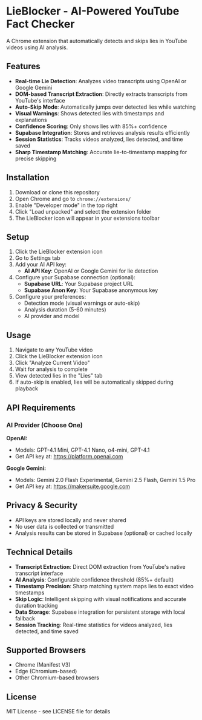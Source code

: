 # LieBlocker - AI-Powered YouTube Fact Checker

A Chrome extension that automatically detects and skips lies in YouTube videos using AI analysis.

## Features

- **Real-time Lie Detection**: Analyzes video transcripts using OpenAI or Google Gemini
- **DOM-based Transcript Extraction**: Directly extracts transcripts from YouTube's interface
- **Auto-Skip Mode**: Automatically jumps over detected lies while watching
- **Visual Warnings**: Shows detected lies with timestamps and explanations
- **Confidence Scoring**: Only shows lies with 85%+ confidence
- **Supabase Integration**: Stores and retrieves analysis results efficiently
- **Session Statistics**: Tracks videos analyzed, lies detected, and time saved
- **Sharp Timestamp Matching**: Accurate lie-to-timestamp mapping for precise skipping

## Installation

1. Download or clone this repository
2. Open Chrome and go to `chrome://extensions/`
3. Enable "Developer mode" in the top right
4. Click "Load unpacked" and select the extension folder
5. The LieBlocker icon will appear in your extensions toolbar

## Setup

1. Click the LieBlocker extension icon
2. Go to Settings tab
3. Add your AI API key:
   - **AI API Key**: OpenAI or Google Gemini for lie detection
4. Configure your Supabase connection (optional):
   - **Supabase URL**: Your Supabase project URL
   - **Supabase Anon Key**: Your Supabase anonymous key
5. Configure your preferences:
   - Detection mode (visual warnings or auto-skip)
   - Analysis duration (5-60 minutes)
   - AI provider and model

## Usage

1. Navigate to any YouTube video
2. Click the LieBlocker extension icon
3. Click "Analyze Current Video"
4. Wait for analysis to complete
5. View detected lies in the "Lies" tab
6. If auto-skip is enabled, lies will be automatically skipped during playback

## API Requirements

### AI Provider (Choose One)

**OpenAI:**
- Models: GPT-4.1 Mini, GPT-4.1 Nano, o4-mini, GPT-4.1
- Get API key at: https://platform.openai.com

**Google Gemini:**
- Models: Gemini 2.0 Flash Experimental, Gemini 2.5 Flash, Gemini 1.5 Pro
- Get API key at: https://makersuite.google.com

## Privacy & Security

- API keys are stored locally and never shared
- No user data is collected or transmitted
- Analysis results can be stored in Supabase (optional) or cached locally

## Technical Details

- **Transcript Extraction**: Direct DOM extraction from YouTube's native transcript interface
- **AI Analysis**: Configurable confidence threshold (85%+ default)
- **Timestamp Precision**: Sharp matching system maps lies to exact video timestamps
- **Skip Logic**: Intelligent skipping with visual notifications and accurate duration tracking
- **Data Storage**: Supabase integration for persistent storage with local fallback
- **Session Tracking**: Real-time statistics for videos analyzed, lies detected, and time saved

## Supported Browsers

- Chrome (Manifest V3)
- Edge (Chromium-based)
- Other Chromium-based browsers

## License

MIT License - see LICENSE file for details